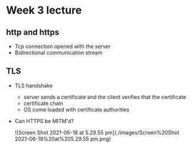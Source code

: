# Week 3 lecture

## http and https

- Tcp connection opened with the server
- Bidirectional communication stream

## TLS

- TLS handshake

  - server sends a certificate and the client verifies that the certificate
  - certificate chain
  - OS come loaded with certificate authorities

- Can HTTPS be MITM'd?

  ![Screen Shot 2021-06-18 at 5.29.55 pm](./images/Screen%20Shot 2021-06-18%20at%205.29.55 pm.png)

